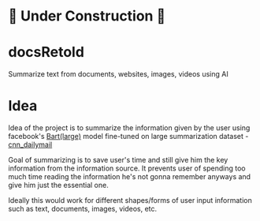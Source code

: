 # 🚧 Under Construction 🚧

# docsRetold

Summarize text from documents, websites, images, videos using AI

# Idea

Idea of the project is to summarize the information given by the user using facebook's [Bart(large)](https://huggingface.co/facebook/bart-large-cnn) model fine-tuned on large summarization dataset - [cnn_dailymail](https://huggingface.co/datasets/abisee/cnn_dailymail)

Goal of summarizing is to save user's time and still give him the key information from the information source. It prevents user of spending too much time reading the information he's not gonna remember anyways and give him just the essential one.

Ideally this would work for different shapes/forms of user input information such as text,
documents, images, videos, etc.
